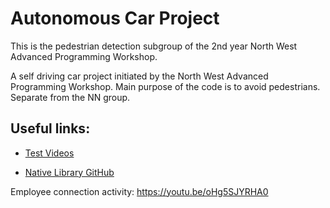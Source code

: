 # Autonomous Car Project

This is the pedestrian detection subgroup of the 2nd year North West Advanced Programming Workshop. 

A self driving car project initiated by the North West Advanced Programming Workshop. Main purpose of the code is to avoid pedestrians. Separate from the NN group.

## Useful links:

* [Test Videos](https://goo.gl/8y1sn8)

* [Native Library GitHub](https://github.com/sameer-s/JavaFlyCam)

Employee connection activity: https://youtu.be/oHg5SJYRHA0
